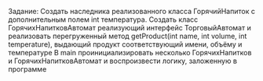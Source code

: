 Задание:
Создать наследника реализованного класса ГорячийНапиток с дополнительным
полем int температура.
Создать класс ГорячихНапитковАвтомат реализующий интерфейс ТорговыйАвтомат
и реализовать перегруженный метод getProduct(int name, int volume, int temperature),
выдающий продукт соответствующий имени, объёму и температуре
В main проинициализировать несколько ГорячихНапитков и ГорячихНапитковАвтомат
и воспроизвести логику, заложенную в программе
